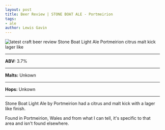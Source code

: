 ```yaml
---
layout: post
title: Beer Review | STONE BOAT ALE - Portmeirion
tags: 
- ale
author: Lewis Gavin
---
```


![latest craft beer review Stone Boat Light Ale Portmeirion citrus malt kick lager like](https://www.lewisgavin.co.uk/beermeupplease/images/2018-10-04-beer-review-stone-boat-light-ale-portmeirion-citrus-malt-kick-lager-like.png)

***
**ABV:** 3.7%

***
**Malts:**   Unkown

***
**Hops:**    Unkown

***

Stone Boat Light Ale by Portmeirion had a citrus and malt kick with a lager like finish.

Found in Portmeirion, Wales and from what I can tell, it's specific to that area and isn't found elsewhere.
